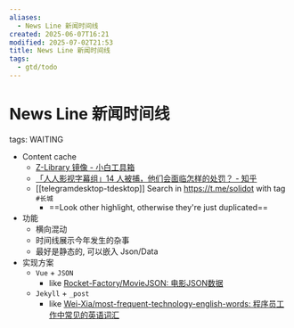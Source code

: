 ```yaml
---
aliases:
  - News Line 新闻时间线
created: 2025-06-07T16:21
modified: 2025-07-02T21:53
title: News Line 新闻时间线
tags:
  - gtd/todo
---
```

# News Line 新闻时间线

tags: WAITING

- Content cache
  - [Z-Library 镜像 - 小白工具箱](https://www.ooopn.com/tool/zlibrary/)
  - [「人人影视字幕组」14 人被捕，他们会面临怎样的处罚？ - 知乎](https://www.zhihu.com/question/442667356)
  - [[telegramdesktop-tdesktop]] Search in https://t.me/solidot with tag `#长城`
    - ==Look other highlight, otherwise they're just duplicated==
- 功能
  - 横向混动
  - 时间线展示今年发生的杂事
  - 最好是静态的, 可以嵌入 Json/Data
- 实现方案
  - `Vue` + `JSON`
    - like [Rocket-Factory/MovieJSON: 电影JSON数据](https://github.com/Rocket-Factory/MovieJSON)
  - `Jekyll` + `_post`
    - like [Wei-Xia/most-frequent-technology-english-words: 程序员工作中常见的英语词汇](https://github.com/Wei-Xia/most-frequent-technology-english-words)
